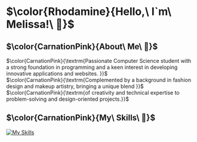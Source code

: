 # $\color{Rhodamine}{Hello,\ I`m\ Melissa!\ 🎀}$

## $\color{CarnationPink}{About\ Me\ 🎀}$
$\color{CarnationPink}{\textrm{Passionate Computer Science student with a strong foundation in programming and a keen interest in developing innovative applications and websites. }}$  
$\color{CarnationPink}{\textrm{Complemented by a background in fashion design and makeup artistry, bringing a unique blend }}$  
$\color{CarnationPink}{\textrm{of creativity and technical expertise to problem-solving and design-oriented projects.}}$  




## $\color{CarnationPink}{My\ Skills\ 🎀}$

[![My Skills](https://skillicons.dev/icons?i=js,html,css,apple,bash,ts,cs,discord,dotnet,docker,git,github,instagram,java,jquery,linkedin,linux,maven,mysql,ps,php,phpstorm,postgres,pycharm,react,regex,rider,twitter,visualstudio,vscode,webstorm)](https://skillicons.dev)

<!--
**melissapaksoy/melissapaksoy** is a ✨ _special_ ✨ repository because its `README.md` (this file) appears on your GitHub profile.
-->
